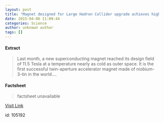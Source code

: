 ```yaml
---
layout: post
title: "Magnet designed for Large Hadron Collider upgrade achieves high-field milestone"
date: 2015-04-06 11:09:44
categories: Science
author: unknown author
tags: []
---
```



#### Extract
>Last month, a new superconducting magnet reached its design field of 11.5 Tesla at a temperature nearly as cold as outer space. It is the first successful twin-aperture accelerator magnet made of niobium-3-tin in the world....

#### Factsheet
>factsheet unavailable

[Visit Link](http://feeds.sciencedaily.com/~r/sciencedaily/~3/tNPcZfg56rQ/150406070944.htm)

id:  105192


